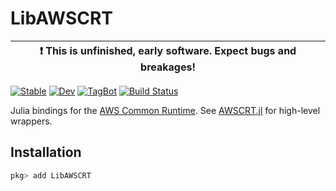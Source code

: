# LibAWSCRT

| :exclamation: This is unfinished, early software. Expect bugs and breakages! |
|------------------------------------------------------------------------------|

[![Stable](https://img.shields.io/badge/docs-stable-blue.svg)](https://Octogonapus.github.io/LibAWSCRT.jl/stable)
[![Dev](https://img.shields.io/badge/docs-dev-blue.svg)](https://Octogonapus.github.io/LibAWSCRT.jl/dev)
[![TagBot](https://github.com/Octogonapus/LibAWSCRT.jl/actions/workflows/TagBot.yml/badge.svg)](https://github.com/Octogonapus/LibAWSCRT.jl/actions/workflows/TagBot.yml)
[![Build Status](https://github.com/Octogonapus/LibAWSCRT.jl/actions/workflows/CI.yml/badge.svg?branch=main)](https://github.com/Octogonapus/LibAWSCRT.jl/actions/workflows/CI.yml?query=branch%3Amain)

Julia bindings for the [AWS Common Runtime](https://docs.aws.amazon.com/sdkref/latest/guide/common-runtime.html).
See [AWSCRT.jl](https://github.com/Octogonapus/AWSCRT.jl) for high-level wrappers.

## Installation

```julia
pkg> add LibAWSCRT
```
